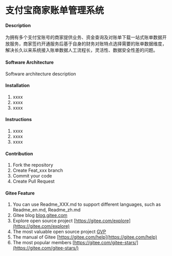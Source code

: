 # 支付宝商家账单管理系统

#### Description
为拥有多个支付宝账号的商家提供业务、资金查询及对账单下载一站式账单数据开放服务，商家签约开通服务后基于自身的财务对账特点选择需要的账单数据维度，解决长久以来系统接入账单数据人工流程长，灵活性、数据安全性差的问题。

#### Software Architecture
Software architecture description

#### Installation

1.  xxxx
2.  xxxx
3.  xxxx

#### Instructions

1.  xxxx
2.  xxxx
3.  xxxx

#### Contribution

1.  Fork the repository
2.  Create Feat_xxx branch
3.  Commit your code
4.  Create Pull Request


#### Gitee Feature

1.  You can use Readme\_XXX.md to support different languages, such as Readme\_en.md, Readme\_zh.md
2.  Gitee blog [blog.gitee.com](https://blog.gitee.com)
3.  Explore open source project [https://gitee.com/explore](https://gitee.com/explore)
4.  The most valuable open source project [GVP](https://gitee.com/gvp)
5.  The manual of Gitee [https://gitee.com/help](https://gitee.com/help)
6.  The most popular members  [https://gitee.com/gitee-stars/](https://gitee.com/gitee-stars/)
